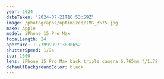 ```yaml
---
year: 2024
dateTaken: '2024-07-21T16:53:59Z'
image: /photographs/optimized/IMG_3575.jpg
make: Apple
model: iPhone 15 Pro Max
focalLength: 24
aperture: 1.7799999713880652
shutterSpeed: 1/9s
iso: 1600
lens: iPhone 15 Pro Max back triple camera 6.765mm f/1.78
defaultBackgroundColor: black
---
```


